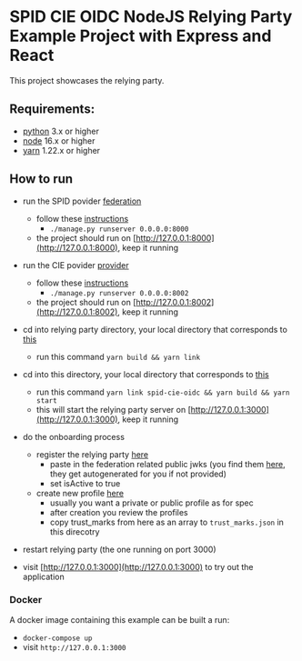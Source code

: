# SPID CIE OIDC NodeJS Relying Party Example Project with Express and React

This project showcases the relying party.

## Requirements:

- [python](https://www.python.org/downloads/) 3.x or higher
- [node](https://nodejs.org/en/) 16.x or higher
- [yarn](https://yarnpkg.com/) 1.22.x or higher

## How to run

- run the SPID povider [federation](https://github.com/italia/spid-cie-oidc-django/examples/federation)
  - follow these [instructions](https://github.com/italia/spid-cie-oidc-django/blob/main/docs/SETUP.md)
    - `./manage.py runserver 0.0.0.0:8000`
  - the project should run on [http://127.0.0.1:8000](http://127.0.0.1:8000), keep it running

- run the CIE povider [provider](https://github.com/italia/spid-cie-oidc-django/examples/provider)
  - follow these [instructions](https://github.com/italia/spid-cie-oidc-django/blob/main/docs/SETUP.md)
    - `./manage.py runserver 0.0.0.0:8002`
  - the project should run on [http://127.0.0.1:8002](http://127.0.0.1:8002), keep it running

- cd into relying party directory, your local directory that corresponds to [this](https://github.com/italia/spid-cie-oidc-nodejs/tree/main/relying-party)
  - run this command `yarn build && yarn link`

- cd into this directory, your local directory that corresponds to [this](https://github.com/italia/spid-cie-oidc-nodejs/tree/main/examples/express-react-relying-party)
  - run this command `yarn link spid-cie-oidc && yarn build && yarn start`
  - this will start the relying party server on [http://127.0.0.1:3000](http://127.0.0.1:3000), keep it running

- do the onboarding process
  - register the relying party [here](http://127.0.0.1:8000/admin/spid_cie_oidc_authority/federationdescendant/add)
    - paste in the federation related public jwks (you find them [here](public.jwks.json), they get autogenerated for you if not provided)
    - set isActive to true
  - create new profile [here](http://127.0.0.1:8000/admin/spid_cie_oidc_authority/federationentityassignedprofile/add/)
    - usually you want a private or public profile as for spec
    - after creation you review the profiles
    - copy trust_marks from here as an array to `trust_marks.json` in this direcotry

- restart relying party (the one running on port 3000)

- visit [http://127.0.0.1:3000](http://127.0.0.1:3000) to try out the application

### Docker

A docker image containing this example can be built a run:
  - `docker-compose up`
  - visit `http://127.0.0.1:3000`